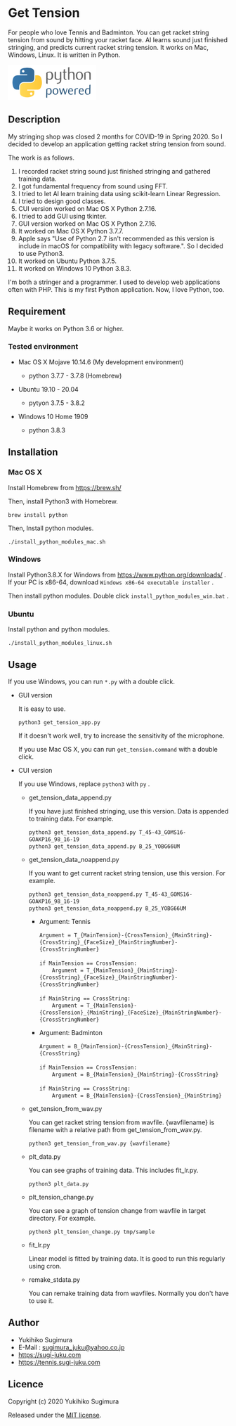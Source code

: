 # Get Tension

For people who love Tennis and Badminton.
You can get racket string tension from sound by hitting your racket face.
AI learns sound just finished stringing, and predicts current racket string tension.
It works on Mac, Windows, Linux.
It is written in Python.

![python powered](https://raw.githubusercontent.com/sugi-juku/get-tension/master/python-powered-w-200x80.png)

## Description

My stringing shop was closed 2 months for COVID-19 in Spring 2020.
So I decided to develop an application getting racket string tension from sound.

The work is as follows.

1. I recorded racket string sound just finished stringing and gathered training data.
1. I got fundamental frequency from sound using FFT.
1. I tried to let AI learn training data using scikit-learn Linear Regression.
1. I tried to design good classes.
1. CUI version worked on Mac OS X Python 2.7.16.
1. I tried to add GUI using tkinter.
1. GUI version worked on Mac OS X Python 2.7.16.
1. It worked on Mac OS X Python 3.7.7.
1. Apple says "Use of Python 2.7 isn\'t recommended as this version is include in macOS for compatibility with legacy software.". So I decided to use Python3.
1. It worked on Ubuntu Python 3.7.5.
1. It worked on Windows 10 Python 3.8.3.

I\'m both a stringer and a programmer.
I used to develop web applications often with PHP.
This is my first Python application.
Now, I love Python, too.

## Requirement

Maybe it works on Python 3.6 or higher.

### Tested environment

* Mac OS X  Mojave 10.14.6 (My development environment)

    * python 3.7.7 - 3.7.8 (Homebrew)

* Ubuntu 19.10 - 20.04

    * pytyon 3.7.5 - 3.8.2

* Windows 10 Home 1909

    * python 3.8.3

## Installation

### Mac OS X

Install Homebrew from https://brew.sh/

Then, install Python3 with Homebrew.

```
brew install python
```

Then, Install python modules.

```
./install_python_modules_mac.sh
```

### Windows

Install Python3.8.X for Windows from https://www.python.org/downloads/ .
If your PC is x86-64, download  ```Windows x86-64 executable installer``` .

Then install python modules. Double click ```install_python_modules_win.bat``` .

### Ubuntu

Install python and python modules.

```
./install_python_modules_linux.sh
```

## Usage

If you use Windows, you can run ```*.py``` with a double click.

- GUI version

    It is easy to use.

    ```
    python3 get_tension_app.py
    ```

    If it doesn't work well, try to increase the sensitivity of the microphone.

    If you use Mac OS X, you can run ```get_tension.command``` with a double click.

- CUI version

    If you use Windows, replace ```python3``` with ```py``` .

    - get_tension_data_append.py

        If you have just finished stringing, use this version.
        Data is appended to training data.
        For example.

        ```
        python3 get_tension_data_append.py T_45-43_GOMS16-GOAKP16_98_16-19
        python3 get_tension_data_append.py B_25_YOBG66UM
        ```
    - get_tension_data_noappend.py

        If you want to get current racket string tension, use this version.
        For example.

        ```
        python3 get_tension_data_noappend.py T_45-43_GOMS16-GOAKP16_98_16-19
        python3 get_tension_data_noappend.py B_25_YOBG66UM
        ```

        - Argument: Tennis

            ```
            Argument = T_{MainTension}-{CrossTension}_{MainString}-{CrossString}_{FaceSize}_{MainStringNumber}-{CrossStringNumber}

            if MainTension == CrossTension:
                Argument = T_{MainTension}_{MainString}-{CrossString}_{FaceSize}_{MainStringNumber}-{CrossStringNumber}

            if MainString == CrossString:
                Argument = T_{MainTension}-{CrossTension}_{MainString}_{FaceSize}_{MainStringNumber}-{CrossStringNumber}
            ```

        - Argument: Badminton

            ```
            Argument = B_{MainTension}-{CrossTension}_{MainString}-{CrossString}

            if MainTension == CrossTension:
                Argument = B_{MainTension}_{MainString}-{CrossString}
            
            if MainString == CrossString:
                Argument = B_{MainTension}-{CrossTension}_{MainString}
            ```

    - get_tension_from_wav.py

        You can get racket string tension from wavfile.
        {wavfilename} is filename with a relative path from get_tension_from_wav.py.

        ```
        python3 get_tension_from_wav.py {wavfilename}
        ```

    - plt_data.py

        You can see graphs of training data.
        This includes fit_lr.py.

        ```
        python3 plt_data.py
        ```

    - plt_tension_change.py

        You can see a graph of tension change from wavfile in target directory.
        For example.

        ```
        python3 plt_tension_change.py tmp/sample
        ```

    - fit_lr.py

        Linear model is fitted by training data.
        It is good to run this regularly using cron.

    - remake_stdata.py

        You can remake training data from wavfiles.
        Normally you don\'t have to use it.


## Author

* Yukihiko Sugimura
* E-Mail : sugimura_juku@yahoo.co.jp
* https://sugi-juku.com
* https://tennis.sugi-juku.com

## Licence

Copyright (c) 2020 Yukihiko Sugimura

Released under the [MIT license](https://opensource.org/licenses/mit-license.php).
